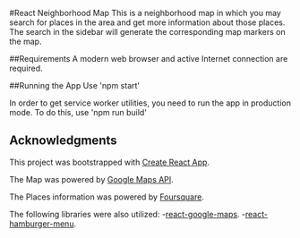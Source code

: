 #React Neighborhood Map
This is a neighborhood map in which you may search for places in the area and get more information about those places.  The search in the sidebar will generate the corresponding map markers on the map.

##Requirements
A modern web browser and active Internet connection are required.

##Running the App
Use 'npm start'

In order to get service worker utilities, you need to run the app in production mode.  To do this, use 'npm run build'

## Acknowledgments
This project was bootstrapped with [Create React App](https://github.com/facebook/create-react-app).

The Map was powered by [Google Maps API](http://developers.google.com/maps).

The Places information was powered by [Foursquare](https://developer.foursquare.com/).

The following libraries were also utilized:
  -[react-google-maps](https://tomchentw.github.io/react-google-maps/).
  -[react-hamburger-menu](https://github.com/negomi/react-burger-menu).